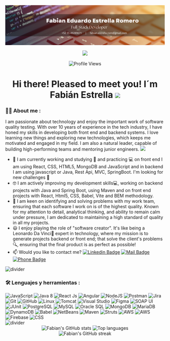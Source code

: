 <div id="header" align="center">
  <img decoding="async" src="https://github.com/festrellaG/festrellaG/blob/main/Fabian_GitBanner2.png" width="900"/>
</div>


<div id="badges" align="center">

  [![](https://img.shields.io/badge/LinkedIn-0077B5?style=for-the-badge&logo=linkedin&logoColor=white)](https://www.linkedin.com/in/fabianeduardoestrellaromero/)
  
  ![Profile Views](https://komarev.com/ghpvc/?username=festrellaG&style=flat&color=blue)

</div>

<div id="title" align="center">
<h1>
  Hi there! Pleased to meet you! I´m Fabián Estrella
  <img decoding="async" src="https://media.giphy.com/media/hvRJCLFzcasrR4ia7z/giphy.gif" width="30px"/>
</h1>
</div>

 <div id="header" align="left">

### :man_technologist: About me :
I am passionate about technology and enjoy the important work of software quality testing. With over 10 years of experience in the tech industry, I have honed my skills in developing both front end and backend systems. I love learning new things and exploring new technologies, which keeps me motivated and engaged in my field.  I am also a natural leader, capable of building high-performing teams and mentoring junior engineers. <img decoding="async" src="https://media.giphy.com/media/WUlplcMpOCEmTGBtBW/giphy.gif" width="30">
* :telescope: I am currently working and studying :blue_book: and practicing :computer: on front end I am using React, CSS, HTML5, MongoDB and JavaScript and 
 in backend I am using javascript or Java, Rest Api, MVC, SpringBoot. I'm looking for new challenges :muscle:
* :nerd_face:  I am actively improving my development skills:computer:, working on backend projects with Java and Spring Boot, using Maven and on front end projects with React, Html5, CSS, Babel, Vite and BEM methodology. 
* :heartbeat: I am keen on identifying and solving problems with my work team, ensuring that each software I work on is of the highest quality. Known for my attention to detail, analytical thinking, and ability to remain calm under pressure, I am dedicated to maintaining a high standard of quality in all my projects.
* :smiley: I enjoy playing the role of "software creator". It's like being a Leonardo Da Vinci:musical_note: expert in technology, where my mission is to generate projects 
 backend or front end; that solve the client's problems:mag:, ensuring that the final product is as perfect as possible!
* :mailbox: Would you like to contact me? [![Linkedin Badge](https://img.shields.io/badge/-Fabian-blue?style=flat&logo=Linkedin&logoColor=white)](https://www.linkedin.com/in/fabianeduardoestrellaromero/) [![Mail Badge](https://img.shields.io/badge/Email-fabian.estrella.rom@gmail.com-blue?style=flat&logo=gmail&logoColor=white)](mailto:fabian.estrella.rom@gmail.com) [![Phone Badge](https://img.shields.io/badge/Phone-%2B52%2055%2049289671-blue?style=flat&logo=phone&logoColor=white)](tel:+525549289671)
  
<img decoding="async" src="https://raw.githubusercontent.com/andreasbm/readme/master/assets/lines/colored.png" alt="divider"/>

### :hammer_and_wrench: Lenguajes y herramientas :
  <img decoding="async" src="https://img.shields.io/badge/JavaScript-F7DF1E?style=for-the-badge&logo=javascript&logoColor=white" alt="JavaScript"/>
  <img decoding="async" src="https://img.shields.io/badge/Java-007396?style=for-the-badge&logo=java&logoColor=white" alt="Java 8"/>
  <img decoding="async" src="https://img.shields.io/badge/React-61DAFB?style=for-the-badge&logo=react&logoColor=white" alt="React Js"/>
  <img decoding="async" src="https://img.shields.io/badge/Angular-DD0031?style=for-the-badge&logo=angular&logoColor=white" alt="Angular"/>
  <img decoding="async" src="https://img.shields.io/badge/Node.js-339933?style=for-the-badge&logo=node.js&logoColor=white" alt="NodeJS"/>
  <img decoding="async" src="https://img.shields.io/badge/Postman-FF6C37?style=for-the-badge&logo=postman&logoColor=white" alt="Postman"/>
  <img decoding="async" src="https://img.shields.io/badge/Jira-0052CC?style=for-the-badge&logo=jira&logoColor=white" alt="Jira"/>
  <img decoding="async" src="https://img.shields.io/badge/Git-F05032?style=for-the-badge&logo=git&logoColor=white" alt="Git"/>
  <img decoding="async" src="https://img.shields.io/badge/GitHub-181717?style=for-the-badge&logo=github&logoColor=white" alt="GitHub"/>
  <img decoding="async" src="https://img.shields.io/badge/Linux-FCC624?style=for-the-badge&logo=linux&logoColor=white" alt="Linux"/>
  <img decoding="async" src="https://img.shields.io/badge/Tomcat-F8DC75?style=for-the-badge&logo=apachetomcat&logoColor=white" alt="Tomcat"/>
  <img decoding="async" src="https://img.shields.io/badge/Visual_Studio-5C2D91?style=for-the-badge&logo=visualstudiocode&logoColor=white" alt="Visual Studio"/>
  <img decoding="async" src="https://img.shields.io/badge/Figma-F24E1E?style=for-the-badge&logo=figma&logoColor=white" alt="Figma"/>
  <img decoding="async" src="https://img.shields.io/badge/SOAP_UI-6A4C3C?style=for-the-badge&logo=soapui&logoColor=white" alt="SOAP UI"/>
  <img decoding="async" src="https://img.shields.io/badge/JUnit-25A162?style=for-the-badge&logo=junit&logoColor=white" alt="JUnit"/>
  <img decoding="async" src="https://img.shields.io/badge/PostgreSQL-4169E1?style=for-the-badge&logo=postgresql&logoColor=white" alt="PostgreSQL"/>
  <img decoding="async" src="https://img.shields.io/badge/MySQL-4479A1?style=for-the-badge&logo=mysql&logoColor=white" alt="MySQL"/>
  <img decoding="async" src="https://img.shields.io/badge/Oracle-FFA500?style=for-the-badge&logo=oracle&logoColor=white" alt="Oracle SQL"/>
  <img decoding="async" src="https://img.shields.io/badge/MongoDB-47A248?style=for-the-badge&logo=mongodb&logoColor=white" alt="MongoDB"/>
  <img decoding="async" src="https://img.shields.io/badge/MariaDB-003B57?style=for-the-badge&logo=mariadb&logoColor=white" alt="MariaDB"/>
  <img decoding="async" src="https://img.shields.io/badge/DynamoDB-4053D6?style=for-the-badge&logo=amazondynamodb&logoColor=white" alt="DynamoDB"/>
  <img decoding="async" src="https://img.shields.io/badge/Babel-F9DC3E?style=for-the-badge&logo=babel&logoColor=white" alt="Babel"/>
  <img decoding="async" src="https://img.shields.io/badge/NetBeans-0086D1?style=for-the-badge&logo=apache&logoColor=white" alt="NetBeans"/>
  <img decoding="async" src="https://img.shields.io/badge/Maven-C71A36?style=for-the-badge&logo=apachemaven&logoColor=white" alt="Maven"/>
  <img decoding="async" src="https://img.shields.io/badge/Struts-CC3E44?style=for-the-badge&logo=apachestruts&logoColor=white" alt="Struts"/>
  <img decoding="async" src="https://img.shields.io/badge/AWS-232F3E?style=for-the-badge&logo=Amazonwebservices&logoColor=white" alt="AWS"/>
  <img decoding="async" src="https://img.shields.io/badge/AmazonS3-232F3E?style=for-the-badge&logo=AmazonS3&logoColor=white" alt="AWS"/>
  <img decoding="async" src="https://img.shields.io/badge/Firebase-232F3E?style=for-the-badge&logo=firebase&logoColor=white" alt="Firebase"/>
  <img decoding="async" src="https://img.shields.io/badge/CSS-1572B6?style=for-the-badge&logo=css3&logoColor=white" alt="CSS"/>
</div>

<img decoding="async" src="https://raw.githubusercontent.com/andreasbm/readme/master/assets/lines/colored.png" alt="divider"/>

<div id="stats" align="center">
  <img decoding="async" src="https://github-readme-stats.vercel.app/api?username=festrellaG&show_icons=true&theme=github_dark_dimmed" alt="Fabian's GitHub stats"/>
  <img decoding="async" src="https://github-readme-stats.vercel.app/api/top-langs/?username=festrellaG&layout=compact&theme=github_dark_dimmed" alt="Top languages"/>
</div>

<div id="streak-stats" align="center">
  <img decoding="async" src="https://github-readme-streak-stats.herokuapp.com/?user=festrellaG&theme=dark" alt="Fabian's GitHub streak"/>
</div>
